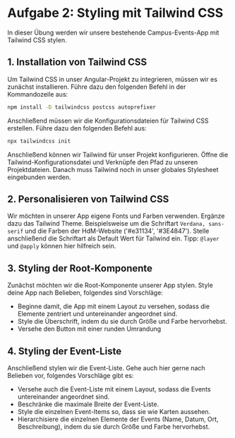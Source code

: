 # Aufgabe 2: Styling mit Tailwind CSS

In dieser Übung werden wir unsere bestehende Campus-Events-App mit Tailwind CSS stylen.

## 1. Installation von Tailwind CSS

Um Tailwind CSS in unser Angular-Projekt zu integrieren, müssen wir es zunächst installieren.
Führe dazu den folgenden Befehl in der Kommandozeile aus:

```bash
npm install -D tailwindcss postcss autoprefixer
```

Anschließend müssen wir die Konfigurationsdateien für Tailwind CSS erstellen. 
Führe dazu den folgenden Befehl aus:

```bash
npx tailwindcss init
```

Anschließend können wir Tailwind für unser Projekt konfigurieren. 
Öffne die Tailwind-Konfigurationsdatei und Verknüpfe den Pfad zu unseren Projektdateien.
Danach muss Tailwind noch in unser globales Stylesheet eingebunden werden.

## 2. Personalisieren von Tailwind CSS

Wir möchten in unserer App eigene Fonts und Farben verwenden.
Ergänze dazu das Tailwind Theme. Beispielsweise um die Schriftart `Verdana, sans-serif` und die Farben der HdM-Website ('#e31134', '#3E4847').
Stelle anschließend die Schriftart als Default Wert für Tailwind ein.
Tipp: `@layer` und `@apply` können hier hilfreich sein.

## 3. Styling der Root-Komponente

Zunächst möchten wir die Root-Komponente unserer App stylen. 
Style deine App nach Belieben, folgendes sind Vorschläge:
- Beginne damit, die App mit einem Layout zu versehen, sodass die Elemente zentriert und untereinander angeordnet sind.
- Style die Überschrift, indem du sie durch Größe und Farbe hervorhebst.
- Versehe den Button mit einer runden Umrandung

## 4. Styling der Event-Liste

Anschließend stylen wir die Event-Liste.
Gehe auch hier gerne nach Belieben vor, folgendes Vorschläge gibt es:
- Versehe auch die Event-Liste mit einem Layout, sodass die Events untereinander angeordnet sind.
- Beschränke die maximale Breite der Event-Liste.
- Style die einzelnen Event-Items so, dass sie wie Karten aussehen.
- Hierarchisiere die einzelnen Elemente der Events (Name, Datum, Ort, Beschreibung), indem du sie durch Größe und Farbe hervorhebst.
